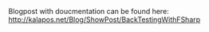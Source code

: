 Blogpost with doucmentation can be found here: http://kalapos.net/Blog/ShowPost/BackTestingWithFSharp 
